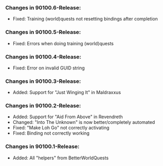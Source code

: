 ### Changes in 90100.6-Release:

- Fixed: Training (world)quests not resetting bindings after completion

### Changes in 90100.5-Release:

- Fixed: Errors when doing training (world)quests

### Changes in 90100.4-Release:

- Fixed: Error on invalid GUID string

### Changes in 90100.3-Release:

- Added: Support for "Just Winging It" in Maldraxxus

### Changes in 90100.2-Release:

- Added: Support for "Aid From Above" in Revendreth
- Changed: "Into The Unknown" is now better/completely automated
- Fixed: "Make Loh Go" not correctly activating
- Fixed: Binding not correctly working

### Changes in 90100.1-Release:

- Added: All "helpers" from BetterWorldQuests
